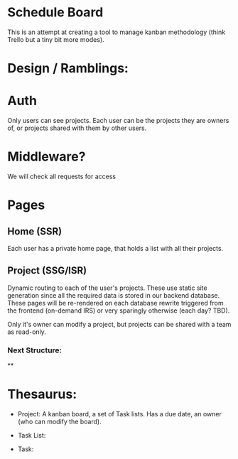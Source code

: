 # Schedule Board

This is an attempt at creating a tool to manage kanban methodology (think Trello but a tiny bit more modes).

#

# Design / Ramblings:

#

# Auth

Only users can see projects. Each user can be the projects they are owners of, or projects shared with them by other users.

# Middleware?

We will check all requests for access

# Pages

## Home (SSR)

Each user has a private home page, that holds a list with all their projects.

## Project (SSG/ISR)

Dynamic routing to each of the user's projects. These use static site generation since all the required data is stored in our backend database. These pages will be re-rendered on each database rewrite triggered from the frontend (on-demand IRS) or very sparingly otherwise (each day? TBD).

Only it's owner can modify a project, but projects can be shared with a team as read-only.

### Next Structure:

\*\*

# Thesaurus:

- Project: A kanban board, a set of Task lists. Has a due date, an owner (who can modify the board).

- Task List:
- Task:
